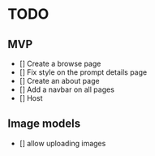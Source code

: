 # TODO

## MVP

- [] Create a browse page
- [] Fix style on the prompt details page
- [] Create an about page
- [] Add a navbar on all pages
- [] Host


## Image models
- [] allow uploading images
